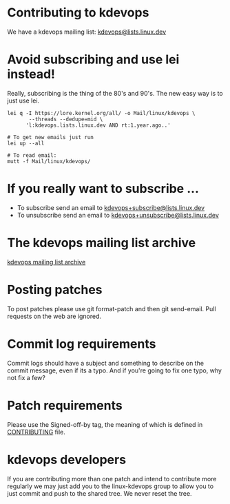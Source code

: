 # Contributing to kdevops

We have a kdevops mailing list: kdevops@lists.linux.dev

# Avoid subscribing and use lei instead!

Really, subscribing is the thing of the 80's and 90's. The new easy way
is to just use lei.

```
lei q -I https://lore.kernel.org/all/ -o Mail/linux/kdevops \
       --threads --dedupe=mid \
      'l:kdevops.lists.linux.dev AND rt:1.year.ago..'

# To get new emails just run
lei up --all

# To read email:
mutt -f Mail/linux/kdevops/
```

# If you really want to subscribe ...

  * To subscribe send an email to kdevops+subscribe@lists.linux.dev
  * To unsubscribe send an email to kdevops+unsubscribe@lists.linux.dev

# The kdevops mailing list archive

[kdevops mailing list archive](https://lore.kernel.org/kdevops/)

# Posting patches

To post patches please use git format-patch and then git send-email.
Pull requests on the web are ignored.

# Commit log requirements

Commit logs should have a subject and something to describe on the
commit message, even if its a typo. And if you're going to fix one
typo, why not fix a few?

# Patch requirements

Please use the Signed-off-by tag, the meaning of which is defined in
[CONTRIBUTING](./../CONTRIBUTING) file.

# kdevops developers

If you are contributing more than one patch and intend to contribute more
regularly we may just add you to the linux-kdevops group to allow you to
just commit and push to the shared tree. We never reset the tree.
